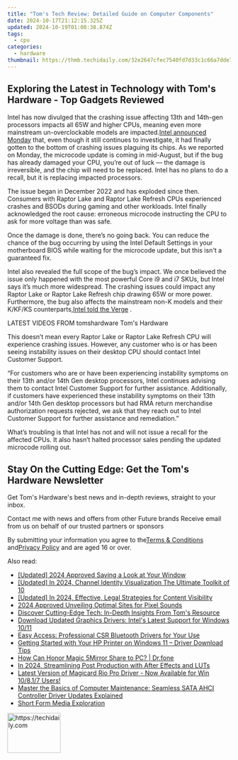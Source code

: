 ```yaml
---
title: "Tom's Tech Review: Detailed Guide on Computer Components"
date: 2024-10-17T21:12:15.325Z
updated: 2024-10-19T01:08:38.874Z
tags:
  - cpu
categories:
  - hardware
thumbnail: https://thmb.techidaily.com/32e2647cfec7540fd7d33c1c66a7dde730efec2830801400ac767081505a0953.jpg
---
```


## Exploring the Latest in Technology with Tom's Hardware - Top Gadgets Reviewed

Intel has now divulged that the crashing issue affecting 13th and 14th-gen processors impacts all 65W and higher CPUs, meaning even more mainstream un-overclockable models are impacted.[Intel announced Monday](https://www.tomshardware.com/pc-components/cpus/intel-finally-announces-a-solution-for-cpu-crashing-errors-claims-elevated-voltages-are-the-root-cause-fix-coming-by-mid-august) that, even though it still continues to investigate, it had finally gotten to the bottom of crashing issues plaguing its chips. As we reported on Monday, the microcode update is coming in mid-August, but if the bug has already damaged your CPU, you’re out of luck — the damage is irreversible, and the chip will need to be replaced. Intel has no plans to do a recall, but it is replacing impacted processors.

 The issue began in December 2022 and has exploded since then. Consumers with Raptor Lake and Raptor Lake Refresh CPUs experienced crashes and BSODs during gaming and other workloads. Intel finally acknowledged the root cause: erroneous microcode instructing the CPU to ask for more voltage than was safe.

 Once the damage is done, there’s no going back. You can reduce the chance of the bug occurring by using the Intel Default Settings in your motherboard BIOS while waiting for the microcode update, but this isn't a guaranteed fix.

 Intel also revealed the full scope of the bug’s impact. We once believed the issue only happened with the most powerful Core i9 and i7 SKUs, but Intel says it’s much more widespread. The crashing issues could impact any Raptor Lake or Raptor Lake Refresh chip drawing 65W or more power. Furthermore, the bug also affects the mainstream non-K models and their K/KF/KS counterparts,[Intel told the Verge](https://www.theverge.com/2024/7/26/24206529/intel-13th-14th-gen-crashing-instability-cpu-voltage-q-a) .

 LATEST VIDEOS FROM tomshardware Tom's Hardware

 This doesn’t mean every Raptor Lake or Raptor Lake Refresh CPU will experience crashing issues. However, any customer who is or has been seeing instability issues on their desktop CPU should contact Intel Customer Support.

 “For customers who are or have been experiencing instability symptoms on their 13th and/or 14th Gen desktop processors, Intel continues advising them to contact Intel Customer Support for further assistance. Additionally, if customers have experienced these instability symptoms on their 13th and/or 14th Gen desktop processors but had RMA return merchandise authorization requests rejected, we ask that they reach out to Intel Customer Support for further assistance and remediation.”

 What’s troubling is that Intel has not and will not issue a recall for the affected CPUs. It also hasn’t halted processor sales pending the updated microcode rolling out.

## Stay On the Cutting Edge: Get the Tom's Hardware Newsletter

 Get Tom's Hardware's best news and in-depth reviews, straight to your inbox.

 Contact me with news and offers from other Future brands  Receive email from us on behalf of our trusted partners or sponsors

 By submitting your information you agree to the[Terms & Conditions](https://futureplc.com/terms-conditions/) and[Privacy Policy](https://futureplc.com/privacy-policy/) and are aged 16 or over.

<ins class="adsbygoogle"
     style="display:block"
     data-ad-format="autorelaxed"
     data-ad-client="ca-pub-7571918770474297"
     data-ad-slot="1223367746"></ins>

<ins class="adsbygoogle"
     style="display:block"
     data-ad-client="ca-pub-7571918770474297"
     data-ad-slot="8358498916"
     data-ad-format="auto"
     data-full-width-responsive="true"></ins>

<span class="atpl-alsoreadstyle">Also read:</span>
<div><ul>
<li><a href="https://video-capture.techidaily.com/updated-2024-approved-saving-a-look-at-your-window/"><u>[Updated] 2024 Approved Saving a Look at Your Window</u></a></li>
<li><a href="https://youtube-webster.techidaily.com/ed-in-2024-channel-identity-visualization-the-ultimate-toolkit-of-10/"><u>[Updated] In 2024, Channel Identity Visualization The Ultimate Toolkit of 10</u></a></li>
<li><a href="https://facebook-video-share.techidaily.com/updated-in-2024-effective-legal-strategies-for-content-visibility/"><u>[Updated] In 2024, Effective, Legal Strategies for Content Visibility</u></a></li>
<li><a href="https://some-skills.techidaily.com/2024-approved-unveiling-optimal-sites-for-pixel-sounds/"><u>2024 Approved Unveiling Optimal Sites for Pixel Sounds</u></a></li>
<li><a href="https://hardware-help.techidaily.com/discover-cutting-edge-tech-in-depth-insights-from-toms-resource/"><u>Discover Cutting-Edge Tech: In-Depth Insights From Tom's Resource</u></a></li>
<li><a href="https://hardware-help.techidaily.com/download-updated-graphics-drivers-intels-latest-support-for-windows-1011/"><u>Download Updated Graphics Drivers: Intel's Latest Support for Windows 10/11</u></a></li>
<li><a href="https://hardware-help.techidaily.com/easy-access-professional-csr-bluetooth-drivers-for-your-use/"><u>Easy Access: Professional CSR Bluetooth Drivers for Your Use</u></a></li>
<li><a href="https://hardware-help.techidaily.com/getting-started-with-your-hp-printer-on-windows-11-driver-download-tips/"><u>Getting Started with Your HP Printer on Windows 11 – Driver Download Tips</u></a></li>
<li><a href="https://screen-mirror.techidaily.com/how-can-honor-magic-5mirror-share-to-pc-drfone-by-drfone-android/"><u>How Can Honor Magic 5Mirror Share to PC? | Dr.fone</u></a></li>
<li><a href="https://some-skills.techidaily.com/in-2024-streamlining-post-production-with-after-effects-and-luts/"><u>In 2024, Streamlining Post Production with After Effects and LUTs</u></a></li>
<li><a href="https://hardware-help.techidaily.com/latest-version-of-magicard-rio-pro-driver-now-available-for-win-10817-users/"><u>Latest Version of Magicard Rio Pro Driver - Now Available for Win 10/8.1/7 Users!</u></a></li>
<li><a href="https://hardware-help.techidaily.com/master-the-basics-of-computer-maintenance-seamless-sata-ahci-controller-driver-updates-explained/"><u>Master the Basics of Computer Maintenance: Seamless SATA AHCI Controller Driver Updates Explained</u></a></li>
<li><a href="https://youtube-videos.techidaily.com/short-form-media-exploration/"><u>Short Form Media Exploration</u></a></li>
</ul></div>

<!-- affiliate ads begin -->
<a href="https://aligracehair.sjv.io/c/5597632/2135363/19272" target="_top" id="2135363">
  <img src="//a.impactradius-go.com/display-ad/19272-2135363" border="0" alt="https://techidaily.com" width="120" height="90"/>
</a>
<img height="0" width="0" src="https://aligracehair.sjv.io/i/5597632/2135363/19272" style="position:absolute;visibility:hidden;" border="0" />
<!-- affiliate ads end -->

